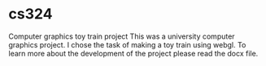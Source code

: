 # cs324
Computer graphics toy train project
This was a university computer graphics project. I chose the task of making a toy train using webgl.
To learn more about the development of the project please read the docx file.
